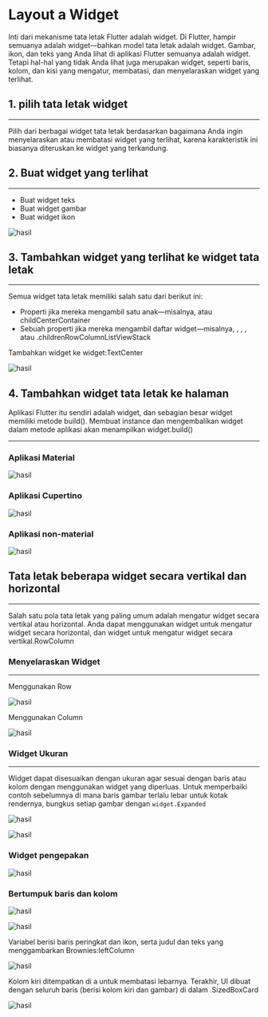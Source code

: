 # **Layout a Widget**
Inti dari mekanisme tata letak Flutter adalah widget. Di Flutter, hampir semuanya adalah widget—bahkan model tata letak adalah widget. Gambar, ikon, dan teks yang Anda lihat di aplikasi Flutter semuanya adalah widget. Tetapi hal-hal yang tidak Anda lihat juga merupakan widget, seperti baris, kolom, dan kisi yang mengatur, membatasi, dan menyelaraskan widget yang terlihat.
## 1. pilih tata letak widget 
---
Pilih dari berbagai widget tata letak berdasarkan bagaimana Anda ingin menyelaraskan atau membatasi widget yang terlihat, karena karakteristik ini biasanya diteruskan ke widget yang terkandung.

## 2. Buat widget yang terlihat
---
- Buat widget teks
- Buat widget gambar
- Buat widget ikon

![hasil](img/tugg1.png)

## 3. Tambahkan widget yang terlihat ke widget tata letak
---
Semua widget tata letak memiliki salah satu dari berikut ini:

- Properti jika mereka mengambil satu anak—misalnya, atau childCenterContainer
- Sebuah properti jika mereka mengambil daftar widget—misalnya, , , , atau .childrenRowColumnListViewStack

Tambahkan widget ke widget:TextCenter

![hasil](img/tugg2.png)

## 4. Tambahkan widget tata letak ke halaman
Aplikasi Flutter itu sendiri adalah widget, dan sebagian besar widget memiliki metode build(). Membuat instance dan mengembalikan widget dalam metode aplikasi akan menampilkan widget.build()

---

### Aplikasi Material

![hasil](img/tugg3.png)

### Aplikasi Cupertino

![hasil](img/tugg4.png)

### Aplikasi non-material

![hasil](img/tugg5.png)

## Tata letak beberapa widget secara vertikal dan horizontal

---

Salah satu pola tata letak yang paling umum adalah mengatur widget secara vertikal atau horizontal. Anda dapat menggunakan widget untuk mengatur widget secara horizontal, dan widget untuk mengatur widget secara vertikal.RowColumn

### Menyelaraskan Widget

---

Menggunakan Row

![hasil](img/tugg6.png)

Menggunakan Column

![hasil](img/tugg7.png)

### Widget Ukuran
---

Widget dapat disesuaikan dengan ukuran agar sesuai dengan baris atau kolom dengan menggunakan widget yang diperluas. Untuk memperbaiki contoh sebelumnya di mana baris gambar terlalu lebar untuk kotak rendernya, bungkus setiap gambar dengan `widget.Expanded`

![hasil](img/tugg8.png)

![hasil](img/tugg9.png)

### Widget pengepakan

![hasil](img/tugg10.png)

### Bertumpuk baris dan kolom

![hasil](img/tugg11.png)

![hasil](img/tugg12.png)

Variabel berisi baris peringkat dan ikon, serta judul dan teks yang menggambarkan Brownies:leftColumn


![hasil](img/tugg13.png)

Kolom kiri ditempatkan di a untuk membatasi lebarnya. Terakhir, UI dibuat dengan seluruh baris (berisi kolom kiri dan gambar) di dalam .SizedBoxCard

![hasil](img/tugg14.png)


